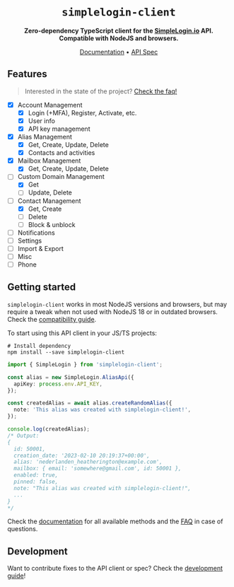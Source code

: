 <div align="center">
  <h1><code>simplelogin-client</code></h1>
  <p>
    <strong>Zero-dependency TypeScript client for the <a href="https://simplelogin.io">SimpleLogin.io</a> API. Compatible with NodeJS and browsers.</strong>
  </p>
  <p>
    <a href="https://kennethwussmann.github.io/simplelogin-client/typedoc/index.html">Documentation</a> • <a href="https://kennethwussmann.github.io/simplelogin-client/redoc/index.html">API Spec</a> 
  </p>
</div>

## Features

> Interested in the state of the project? [Check the faq!](./docs/faq.md#whats-the-current-project-state)

- [x] Account Management
  - [x] Login (+MFA), Register, Activate, etc.
  - [x] User info
  - [x] API key management
- [x] Alias Management
  - [x] Get, Create, Update, Delete
  - [x] Contacts and activities
- [x] Mailbox Management
  - [x] Get, Create, Update, Delete
- [ ] Custom Domain Management
  - [x] Get
  - [ ] Update, Delete
- [ ] Contact Management
  - [x] Get, Create
  - [ ] Delete
  - [ ] Block & unblock
- [ ] Notifications
- [ ] Settings
- [ ] Import & Export
- [ ] Misc
- [ ] Phone

## Getting started

`simplelogin-client` works in most NodeJS versions and browsers, but may require a tweak when not used with NodeJS 18 or in outdated browsers. Check the [compatibility guide](./docs/faq.md#what-nodejs-version-and-browsers-are-supported).

To start using this API client in your JS/TS projects:

```shell
# Install dependency
npm install --save simplelogin-client
```

```typescript
import { SimpleLogin } from 'simplelogin-client';

const alias = new SimpleLogin.AliasApi({
  apiKey: process.env.API_KEY,
});

const createdAlias = await alias.createRandomAlias({
  note: 'This alias was created with simplelogin-client!',
});

console.log(createdAlias);
/* Output:
{
  id: 50001,
  creation_date: '2023-02-10 20:19:37+00:00',
  alias: 'nederlanden_heatherington@example.com',
  mailbox: { email: 'somewhere@gmail.com', id: 50001 },
  enabled: true,
  pinned: false,
  note: "This alias was created with simplelogin-client!",
  ...
}
*/
```

Check the [documentation](https://kennethwussmann.github.io/simplelogin-client/typedoc/index.html) for all available methods and the [FAQ](./docs/faq.md) in case of questions.

## Development

Want to contribute fixes to the API client or spec? Check the [development guide](./docs/development.md)!

